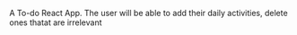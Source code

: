 A To-do React App.
The user will be able to add their daily activities, delete ones thatat are irrelevant
